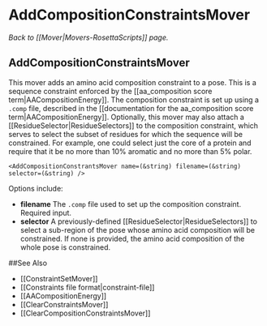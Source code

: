 # AddCompositionConstraintsMover
*Back to [[Mover|Movers-RosettaScripts]] page.*
## AddCompositionConstraintsMover

This mover adds an amino acid composition constraint to a pose.  This is a sequence constraint enforced by the [[aa_composition score term|AACompositionEnergy]].  The composition constraint is set up using a ```.comp``` file, described in the [[documentation for the aa_composition score term|AACompositionEnergy]].  Optionally, this mover may also attach a [[ResidueSelector|ResidueSelectors]] to the composition constraint, which serves to select the subset of residues for which the sequence will be constrained.  For example, one could select just the core of a protein and require that it be no more than 10% aromatic and no more than 5% polar.

```
<AddCompositionConstrantsMover name=(&string) filename=(&string) selector=(&string) />
```

Options include:
- **filename** The ```.comp``` file used to set up the composition constraint.  Required input.
- **selector** A previously-defined [[ResidueSelector|ResidueSelectors]] to select a sub-region of the pose whose amino acid composition will be constrained.  If none is provided, the amino acid composition of the whole pose is constrained.

##See Also

* [[ConstraintSetMover]]
* [[Constraints file format|constraint-file]]
* [[AACompositionEnergy]]
* [[ClearConstraintsMover]]
* [[ClearCompositionConstraintsMover]]